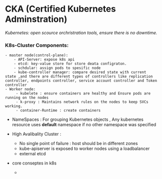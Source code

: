 # CKA (Certified Kubernetes Adminstration)



*Kubernetes: open scource orchristration tools, ensure there is no downtime.*


### K8s-Cluster Components:
    - master node(control-plane):
        - API-Server: expose k8s api 
        - etcd: key-value store for store deata configraton.
        - schdular: assign pods to spesific node
        - kube-controller manager: compare desired state with current state ,and there are different types of controllers like replication controller, endpoints controller, service account controller and Token controller
    - Worker node:
         - kubelete : ensure containers are healthy and Ensure pods are running on the nodes
         - k-proxy : Maintains network rules on the nodes to keep SVCs working.
         - container-Runtime : create containers


* NameSpaces : For grouping Kubernetes objects , Any kubernetes resource uses **default** namespace if no other namespace was specified


* High Avalibality Cluster :
  - No single point of failure : host should be in different zones
  - kube-apiserver is exposed to worker nodes using a loadbalancer
  - external etcd 




* core conseptes in k8s

   - 
  




